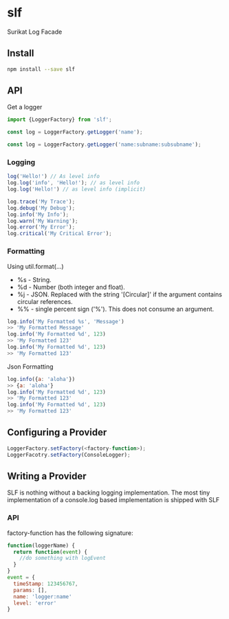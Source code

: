 # slf
Surikat Log Facade

## Install
```bash
npm install --save slf
```

## API
Get a logger
```javascript
import {LoggerFactory} from 'slf';

const log = LoggerFactory.getLogger('name');

const log = LoggerFactory.getLogger('name:subname:subsubname');

```

### Logging
```javascript
log('Hello!') // As level info
log.log('info', 'Hello!'); // as level info
log.log('Hello!') // as level info (implicit)

log.trace('My Trace');
log.debug('My Debug');
log.info('My Info');
log.warn('My Warning');
log.error('My Error');
log.critical('My Critical Error');
```
### Formatting

Using util.format(...)
- %s - String.
- %d - Number (both integer and float).
- %j - JSON. Replaced with the string '[Circular]' if the argument contains circular references.
- %% - single percent sign ('%'). This does not consume an argument.
```javascript
log.info('My Formatted %s', 'Message')
>> 'My Formatted Message'
log.info('My Formatted %d', 123)
>> 'My Formatted 123'
log.info('My Formatted %d', 123)
>> 'My Formatted 123'
```

Json Formatting
```javascript
log.info({a: 'aloha'})
>> {a: 'aloha'}
log.info('My Formatted %d', 123)
>> 'My Formatted 123'
log.info('My Formatted %d', 123)
>> 'My Formatted 123'
```

## Configuring a Provider
```javascript
LoggerFactory.setFactory(<factory-function>);
LoggerFacotry.setFactory(ConsoleLogger);
```

## Writing a Provider
SLF is nothing without a backing logging implementation.
The most tiny implementation of a console.log based implementation is shipped with SLF

### API

factory-function has the following signature:
```javascript
function(loggerName) {
  return function(event) {
    //do something with logEvent
  }
}
event = {
  timeStamp: 123456767,
  params: [],
  name: 'logger:name'
  level: 'error'
}
```


